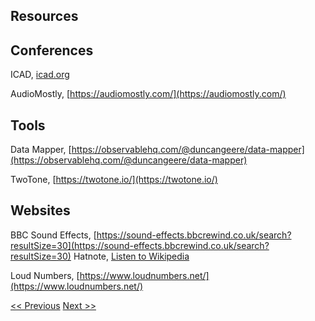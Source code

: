 ## Resources

## Conferences

ICAD, [icad.org](https://icad.org/)

AudioMostly, [https://audiomostly.com/](https://audiomostly.com/)

## Tools

Data Mapper, [https://observablehq.com/@duncangeere/data-mapper](https://observablehq.com/@duncangeere/data-mapper)

TwoTone, [https://twotone.io/](https://twotone.io/)

## Websites

BBC Sound Effects, [https://sound-effects.bbcrewind.co.uk/search?resultSize=30](https://sound-effects.bbcrewind.co.uk/search?resultSize=30)
Hatnote, [Listen to Wikipedia](http://listen.hatnote.com/)

Loud Numbers, [https://www.loudnumbers.net/](https://www.loudnumbers.net/)


[<< Previous](design)  [Next >>](bibliography)
